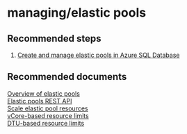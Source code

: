 <properties
	pageTitle="managing/elastic pools"
	description="managing/elastic pools"
	service="microsoft.sql"
	resource="servers"
	authors="emlisa"
	displayOrder=""
	selfHelpType="generic"
	supportTopicIds="32511226"
	productPesIds="13491"
	cloudEnvironments="public"
/>

# managing/elastic pools

## **Recommended steps**

1. [Create and manage elastic pools in Azure SQL Database](https://docs.microsoft.com/en-us/azure/sql-database/sql-database-elastic-pool-manage/)

## **Recommended documents**

[Overview of elastic pools](https://docs.microsoft.com/en-us/azure/sql-database/sql-database-elastic-pool/)<br>
[Elastic pools REST API](https://docs.microsoft.com/en-us/rest/api/sql/elasticpools/)<br>
[Scale elastic pool resources](https://docs.microsoft.com/en-us/azure/sql-database/sql-database-elastic-pool-scale/)<br>
[vCore-based resource limits](https://docs.microsoft.com/en-us/azure/sql-database/sql-database-vcore-resource-limits-elastic-pools/)<br>
[DTU-based resource limits](https://docs.microsoft.com/en-us/azure/sql-database/sql-database-dtu-resource-limits-elastic-pools/)<br>